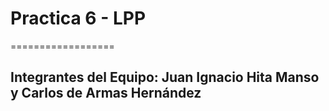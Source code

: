 # Practica 6 - LPP
==================

## Integrantes del Equipo: Juan Ignacio Hita Manso y Carlos de Armas Hernández


